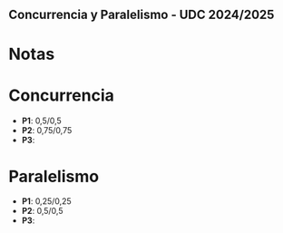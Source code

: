## Concurrencia y Paralelismo - UDC  2024/2025

# Notas

# Concurrencia
- **P1**: 0,5/0,5
- **P2**: 0,75/0,75
- **P3**:


# Paralelismo
- **P1**: 0,25/0,25
- **P2**: 0,5/0,5
- **P3**: 

